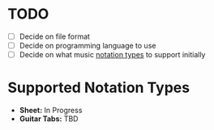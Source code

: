 # TODO
- [ ] Decide on file format
- [ ] Decide on programming language to use
- [ ] Decide on what music [notation types](#supported-notation-types) to support initially

# Supported Notation Types
- **Sheet:** In Progress
- **Guitar Tabs:** TBD
